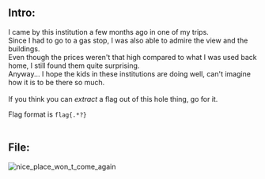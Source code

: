 ## Intro:

I came by this institution a few months ago in one of my trips. <br>
Since I had to go to a gas stop, I was also able to admire the view and the buildings. <br>
Even though the prices weren't that high compared to what I was used back home, I still found them quite surprising. <br>
Anyway... I hope the kids in these institutions are doing well, can't imagine how it is to be there so much. <br>
<br>
If you think you can *extract* a flag out of this hole thing, go for it. <br>

Flag format is `flag{.*?}`
<br><br>

## File:

![nice_place_won_t_come_again](https://user-images.githubusercontent.com/93029180/210172055-d6288262-d6e9-4d5a-86bc-d0c4ffbd586d.jpg)
